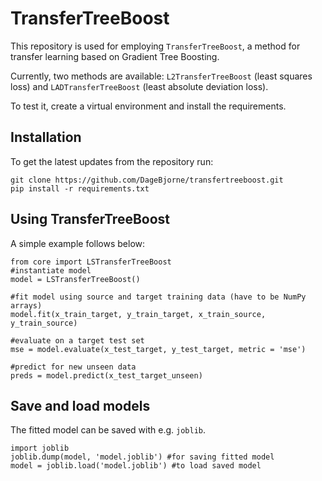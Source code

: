 # TransferTreeBoost

This repository is used for employing ```TransferTreeBoost```, a method for transfer learning based on Gradient Tree Boosting. 

Currently, two methods are available: ```L2TransferTreeBoost``` (least squares loss) and ```LADTransferTreeBoost``` (least absolute deviation loss).

To test it, create a virtual environment and install the requirements.

## Installation

To get the latest updates from the repository run: 

```
git clone https://github.com/DageBjorne/transfertreeboost.git
pip install -r requirements.txt
```

## Using TransferTreeBoost

A simple example follows below:

```
from core import LSTransferTreeBoost
#instantiate model
model = LSTransferTreeBoost()

#fit model using source and target training data (have to be NumPy arrays)
model.fit(x_train_target, y_train_target, x_train_source, y_train_source)

#evaluate on a target test set
mse = model.evaluate(x_test_target, y_test_target, metric = 'mse')

#predict for new unseen data
preds = model.predict(x_test_target_unseen)
```

## Save and load models

The fitted model can be saved with e.g. `joblib`. 

```
import joblib
joblib.dump(model, 'model.joblib') #for saving fitted model
model = joblib.load('model.joblib') #to load saved model
